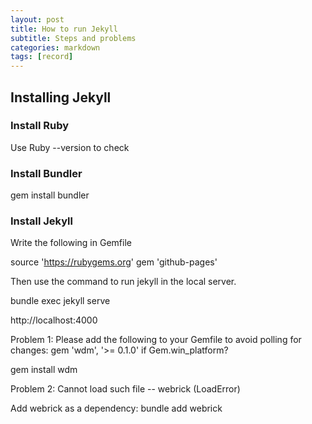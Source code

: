 ```yaml
---
layout: post
title: How to run Jekyll
subtitle: Steps and problems
categories: markdown
tags: [record]
---
```


## Installing Jekyll

### Install Ruby

Use Ruby --version to check

### Install Bundler

gem install bundler

### Install Jekyll

Write the following in Gemfile

source 'https://rubygems.org'
gem 'github-pages'

Then use the command to run jekyll in the local server.

bundle exec jekyll serve

http://localhost:4000

Problem 1: Please add the following to your Gemfile to avoid polling for changes:
    gem 'wdm', '>= 0.1.0' if Gem.win_platform?


gem install wdm

Problem 2: Cannot load such file -- webrick (LoadError)

Add webrick as a dependency: bundle add webrick